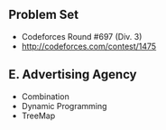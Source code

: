 ## Problem Set
- Codeforces Round #697 (Div. 3)
- http://codeforces.com/contest/1475

## E. Advertising Agency
- Combination
- Dynamic Programming
- TreeMap